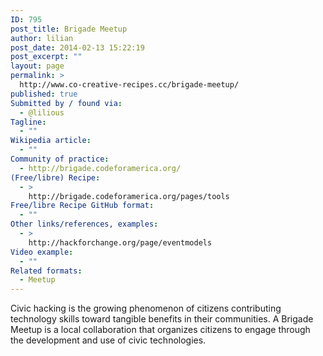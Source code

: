 ```yaml
---
ID: 795
post_title: Brigade Meetup
author: lilian
post_date: 2014-02-13 15:22:19
post_excerpt: ""
layout: page
permalink: >
  http://www.co-creative-recipes.cc/brigade-meetup/
published: true
Submitted by / found via:
  - @lilious
Tagline:
  - ""
Wikipedia article:
  - ""
Community of practice:
  - http://brigade.codeforamerica.org/
(Free/libre) Recipe:
  - >
    http://brigade.codeforamerica.org/pages/tools
Free/libre Recipe GitHub format:
  - ""
Other links/references, examples:
  - >
    http://hackforchange.org/page/eventmodels
Video example:
  - ""
Related formats:
  - Meetup
---
```

Civic hacking is the growing phenomenon of citizens contributing technology skills toward tangible benefits in their communities. A Brigade Meetup is a local collaboration that organizes citizens to engage through the development and use of civic technologies.